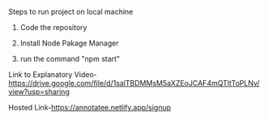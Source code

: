 Steps to run project on local machine
1) Code the repository

2) Install Node Pakage Manager

3) run the command "npm start"


Link to Explanatory Video- https://drive.google.com/file/d/1salTBDMMsM5aXZEoJCAF4mQTltToPLNv/view?usp=sharing

Hosted Link-https://annotatee.netlify.app/signup
